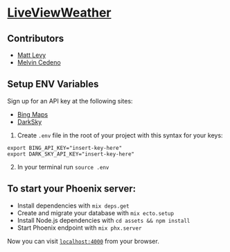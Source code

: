 # [LiveViewWeather](https://live-view-weather.herokuapp.com/)

## Contributors
- [Matt Levy](https://github.com/milevy1)
- [Melvin Cedeno](https://github.com/TheCraftedGem)

## Setup ENV Variables

Sign up for an API key at the following sites:
- [Bing Maps](https://docs.microsoft.com/en-us/bingmaps/rest-services/locations/find-a-location-by-query)
- [DarkSky](https://darksky.net/dev) 

1. Create `.env` file in the root of your project with this syntax for your keys:

```
export BING_API_KEY="insert-key-here"
export DARK_SKY_API_KEY="insert-key-here"
```

2. In your terminal run `source .env`

## To start your Phoenix server:

  * Install dependencies with `mix deps.get`
  * Create and migrate your database with `mix ecto.setup`
  * Install Node.js dependencies with `cd assets && npm install`
  * Start Phoenix endpoint with `mix phx.server`

Now you can visit [`localhost:4000`](http://localhost:4000) from your browser.
